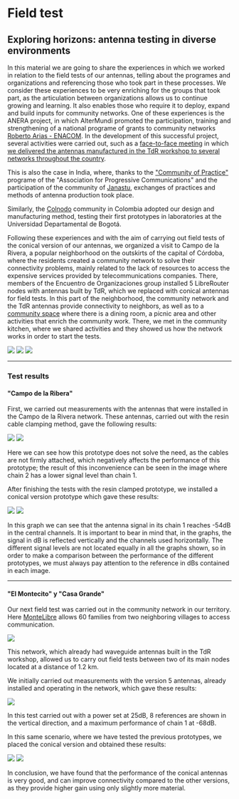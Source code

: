 <!--
SPDX-FileCopyrightText: 2023 Tecnología de Raíz <tecnologiaderaiz@disroot.org>

SPDX-License-Identifier: CC-BY-NC-4.0
-->

# Field test

## Exploring horizons: antenna testing in diverse environments



In this material we are going to share the experiences in which we worked in relation to the field tests of our antennas, telling about the programes and organizations and referencing those who took part in these processes. We consider these experiences to be very enriching for the groups that took part, as the articulation between organizations allows us to continue growing and learning. It also enables those who require it to deploy, expand and build inputs for community networks. One of these experiences is the ANERA project, in which AlterMundi promoted the participation, training and strengthening of a national programe of grants to community networks [Roberto Arias - ENACOM](https://altermundi.net/2022/11/03/ieee-reconocio-con-el-primer-premio-al-semillero-de-redes-comunitarias-para-postulantes-al-programa-roberto-arias/). In the development of this successful project, several activities were carried out, such as a [face-to-face meeting](https://elbrote.org/alegria-comunidad-y-redes-libre/) in which [we delivered the antennas manufactured in the TdR workshop to several networks throughout the country](https://www.instagram.com/reel/CkwruueuoDV/?igshid=MTc4MmM1YmI2Ng==).

This is also the case in India, where, thanks to the ["Community of Practice"](https://communitynetworks.group/c/cops/16) programe of the "Association for Progressive Communications" and the participation of the community of [Janastu](https://open.janastu.org/projects), exchanges of practices and methods of antenna production took place.

Similarly, the [Colnodo](https://colnodo.apc.org/es/experiencias/el-equipo-de-redes-comunitarias-de-colnodo-fabrica-prototipo-de-antena-para-conectar-territorios-en-colombia) community in Colombia adopted our design and manufacturing method, testing their first prototypes in laboratories at the Universidad Departamental de Bogotá.

Following these experiences and with the aim of carrying out field tests of the conical version of our antennas, we organized a visit to Campo de la Rivera, a popular neighborhood on the outskirts of the capital of Córdoba, where the residents created a community network to solve their connectivity problems, mainly related to the lack of resources to access the expensive services provided by telecommunications companies. There, members of the Encuentro de Organizaciones group installed 5 LibreRouter nodes with antennas built by TdR, which we replaced with conical antennas for field tests. In this part of the neighborhood, the community network and the TdR antennas provide connectivity to neighbors, as well as to a [community space](https://www.facebook.com/asambleadecampodelaribera/) where there is a dining room, a picnic area and other activities that enrich the community work. There, we met in the community kitchen, where we shared activities and they showed us how the network works in order to start the tests.


![](images/1-juntada-inicial.jpg)
![](images/2-croquis-Campo-Rivera.jpeg)
![](images/3-puerta-eo.jpeg)

---

### Test results

#### "Campo de la Ribera"

First, we carried out measurements with the antennas that were installed in the Campo de la Rivera network. These antennas, carried out with the resin cable clamping method, gave the following results: 


![](images/4-resina-Rota.jpeg)
![](images/5-mediciones-resina.png)


Here we can see how this prototype does not solve the need, as the cables are not firmly attached, which negatively affects the performance of this prototype; the result of this inconvenience can be seen in the image where chain 2 has a lower signal level than chain 1.

After finishing the tests with the resin clamped prototype, we installed a conical version prototype which gave these results:


![](images/6-antena-conica.jpg)
![](images/7-Medicion-Conica.png)

In this graph we can see that the antenna signal in its chain 1 reaches -54dB in the central channels. It is important to bear in mind that, in the graphs, the signal in dB is reflected vertically and the channels used horizontally. The different signal levels are not located equally in all the graphs shown, so in order to make a comparison between the performance of the different prototypes, we must always pay attention to the reference in dBs contained in each image.

---

#### "El Montecito" y "Casa Grande"

Our next field test was carried out in the community network in our territory. Here [MonteLibre](https://libregrande.online/) allows 60 families from two neighboring villages to access communication.


![](images/8-jmariancho.jpeg)


This network, which already had waveguide antennas built in the TdR workshop, allowed us to carry out field tests between two of its main nodes located at a distance of 1.2 km.

We initially carried out measurements with the version 5 antennas, already installed and operating in the network, which gave these results:


![](images/9-medicion-v5palito-si.png)


In this test carried out with a power set at 25dB, 8 references are shown in the vertical direction, and a maximum performance of chain 1 at -68dB.

In this same scenario, where we have tested the previous prototypes, we placed the conical version and obtained these results:


![](images/10-conica-Palito.png)
![](images/11-Medicion-Conica-25dB.png)

In conclusion, we have found that the performance of the conical antennas is very good, and can improve connectivity compared to the other versions, as they provide higher gain using only slightly more material.




